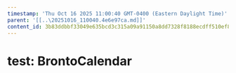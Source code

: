 ```yaml
---
timestamp: 'Thu Oct 16 2025 11:00:40 GMT-0400 (Eastern Daylight Time)'
parent: '[[..\20251016_110040.4e6e97ca.md]]'
content_id: 3b83ddbbf33049e635bcd3c315a09a91150a8dd7328f8188ecdff510ef8d492d
---
```


# test: BrontoCalendar
